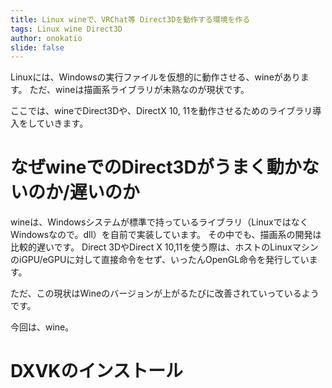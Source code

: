 ```yaml
---
title: Linux wineで、VRChat等 Direct3Dを動作する環境を作る
tags: Linux wine Direct3D
author: onokatio
slide: false
---
```

Linuxには、Windowsの実行ファイルを仮想的に動作させる、wineがあります。
ただ、wineは描画系ライブラリが未熟なのが現状です。

ここでは、wineでDirect3Dや、DirectX 10, 11を動作させるためのライブラリ導入をしていきます。

# なぜwineでのDirect3Dがうまく動かないのか/遅いのか

wineは、Windowsシステムが標準で持っているライブラリ（LinuxではなくWindowsなので。dll）を自前で実装しています。
その中でも、描画系の開発は比較的遅いです。
Direct 3DやDirect X 10,11を使う際は、ホストのLinuxマシンのiGPU/eGPUに対して直接命令をセず、いったんOpenGL命令を発行しています。

ただ、この現状はWineのバージョンが上がるたびに改善されていっているようです。

今回は、wine。

# DXVKのインストール

